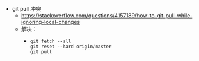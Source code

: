 - git pull 冲突
	- https://stackoverflow.com/questions/4157189/how-to-git-pull-while-ignoring-local-changes
	- 解决：
		- ```
		  git fetch --all
		  git reset --hard origin/master
		  git pull
		  ```